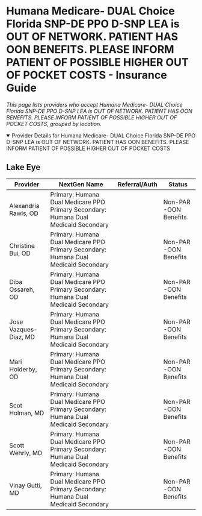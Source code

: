 # Humana Medicare- DUAL Choice Florida SNP-DE PPO D-SNP LEA is OUT OF NETWORK. PATIENT HAS OON BENEFITS. PLEASE INFORM PATIENT OF POSSIBLE HIGHER OUT OF POCKET COSTS - Insurance Guide

*This page lists providers who accept Humana Medicare- DUAL Choice Florida SNP-DE PPO D-SNP LEA is OUT OF NETWORK. PATIENT HAS OON BENEFITS. PLEASE INFORM PATIENT OF POSSIBLE HIGHER OUT OF POCKET COSTS, grouped by location.*

<details open><summary>Provider Details for Humana Medicare- DUAL Choice Florida SNP-DE PPO D-SNP LEA is OUT OF NETWORK. PATIENT HAS OON BENEFITS. PLEASE INFORM PATIENT OF POSSIBLE HIGHER OUT OF POCKET COSTS</summary>

## Lake Eye 

| Provider | NextGen Name | Referral/Auth | Status |
|----------|-------------|--------------|--------|
| Alexandria Rawls, OD | Primary: Humana Dual Medicare PPO Primary                                                 Secondary: Humana Dual Medicaid Secondary |  | Non-PAR -OON Benefits |
| Christine Bui, OD | Primary: Humana Dual Medicare PPO Primary                                                 Secondary: Humana Dual Medicaid Secondary |  | Non-PAR -OON Benefits |
| Diba Ossareh, OD | Primary: Humana Dual Medicare PPO Primary                                                 Secondary: Humana Dual Medicaid Secondary |  | Non-PAR -OON Benefits |
| Jose Vazques-Diaz, MD | Primary: Humana Dual Medicare PPO Primary                                                 Secondary: Humana Dual Medicaid Secondary |  | Non-PAR -OON Benefits |
| Mari Holderby, OD | Primary: Humana Dual Medicare PPO Primary                                                 Secondary: Humana Dual Medicaid Secondary |  | Non-PAR -OON Benefits |
| Scot Holman, MD | Primary: Humana Dual Medicare PPO Primary                                                 Secondary: Humana Dual Medicaid Secondary |  | Non-PAR -OON Benefits |
| Scott Wehrly, MD | Primary: Humana Dual Medicare PPO Primary                                                 Secondary: Humana Dual Medicaid Secondary |  | Non-PAR -OON Benefits |
| Vinay Gutti, MD | Primary: Humana Dual Medicare PPO Primary                                                 Secondary: Humana Dual Medicaid Secondary |  | Non-PAR -OON Benefits |

</details>

